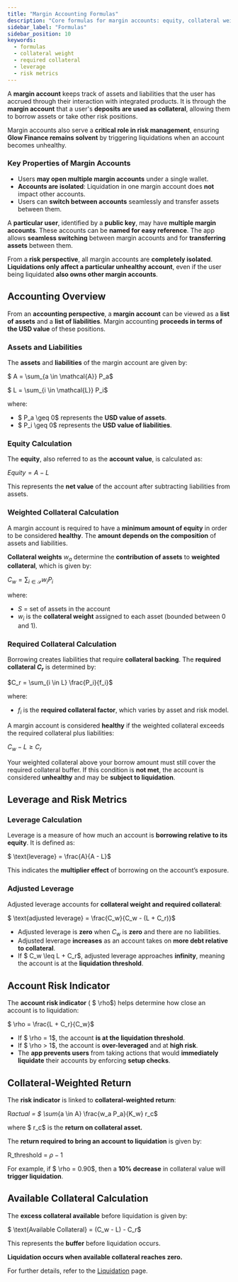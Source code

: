```yaml
---
title: "Margin Accounting Formulas"
description: "Core formulas for margin accounts: equity, collateral weights, required collateral, leverage, and risk metrics."
sidebar_label: "Formulas"
sidebar_position: 10
keywords:
  - formulas
  - collateral weight
  - required collateral
  - leverage
  - risk metrics
---
```


A **margin account** keeps track of assets and liabilities that the user has accrued through their interaction with integrated products. It is through the **margin account** that a user's **deposits are used as collateral**, allowing them to borrow assets or take other risk positions.

Margin accounts also serve a **critical role in risk management**, ensuring **Glow Finance remains solvent** by triggering liquidations when an account becomes unhealthy.

### **Key Properties of Margin Accounts**

- Users **may open multiple margin accounts** under a single wallet.
- **Accounts are isolated**: Liquidation in one margin account does **not** impact other accounts.
- Users can **switch between accounts** seamlessly and transfer assets between them.

A **particular user**, identified by a **public key**, may have **multiple margin accounts**. These accounts can be **named for easy reference**. The app allows **seamless switching** between margin accounts and for **transferring assets** between them.

From a **risk perspective**, all margin accounts are **completely isolated**. **Liquidations only affect a particular unhealthy account**, even if the user being liquidated **also owns other margin accounts**.

## **Accounting Overview**

From an **accounting perspective**, a **margin account** can be viewed as a **list of assets** and a **list of liabilities**. Margin accounting **proceeds in terms of the USD value** of these positions.

### **Assets and Liabilities**

The **assets** and **liabilities** of the margin account are given by:

$ A = \sum\_{a \in \mathcal{A}} P_a$

$ L = \sum\_{i \in \mathcal{L}} P_i$

where:

- $ P_a \geq 0$ represents the **USD value of assets**.
- $ P_i \geq 0$ represents the **USD value of liabilities**.

### **Equity Calculation**

The **equity**, also referred to as the **account value**, is calculated as:

$Equity = A - L$

This represents the **net value** of the account after subtracting liabilities from assets.

### **Weighted Collateral Calculation**

A margin account is required to have a **minimum amount of equity** in order to be considered **healthy**. The **amount depends on the composition** of assets and liabilities.

**Collateral weights** $w_a$ determine the **contribution of assets** to **weighted collateral**, which is given by:

$C_w = \sum_{i \in \mathcal{S}} w_i P_i$

where:

- ${S}$ = set of assets in the account
- $w_i$ is the **collateral weight** assigned to each asset (bounded between 0 and 1).

### **Required Collateral Calculation**

Borrowing creates liabilities that require **collateral backing**. The **required collateral $C_r$** is determined by:

$C_r = \sum_{i \in L} \frac{P_i}{f_i}$

where:

- $f_i$ is the **required collateral factor**, which varies by asset and risk model.

A margin account is considered **healthy** if the weighted collateral exceeds the required collateral plus liabilities:

$C_w - L \geq C_r$

Your weighted collateral above your borrow amount must still cover the required collateral buffer. If this condition is **not met**, the account is considered **unhealthy** and may be **subject to liquidation**.

## **Leverage and Risk Metrics**

### **Leverage Calculation**

Leverage is a measure of how much an account is **borrowing relative to its equity**. It is defined as:

$ \text{leverage} = \frac{A}{A - L}$

This indicates the **multiplier effect** of borrowing on the account’s exposure.

### **Adjusted Leverage**

Adjusted leverage accounts for **collateral weight and required collateral**:

$ \text{adjusted leverage} = \frac{C_w}{C_w - (L + C_r)}$

- Adjusted leverage is **zero** when $C_w$ is **zero** and there are no liabilities.
- Adjusted leverage **increases** as an account takes on **more debt relative to collateral**.
- If $ C_w \leq L + C_r$, adjusted leverage approaches **infinity**, meaning the account is at the **liquidation threshold**.

## **Account Risk Indicator**

The **account risk indicator** ( $ \rho$) helps determine how close an account is to liquidation:

$ \rho = \frac{L + C_r}{C_w}$

- If $ \rho = 1$, the account **is at the liquidation threshold**.
- If $ \rho > 1$, the account is **over-leveraged** and at **high risk**.
- The **app prevents users** from taking actions that would **immediately liquidate** their accounts by enforcing **setup checks**.

## **Collateral-Weighted Return**

The **risk indicator** is linked to **collateral-weighted return**:

R*actual = $ \sum*{a \in A} \frac{w_a P_a}{K_w} r_c$

where $ r_c$ is the **return on collateral asset.**

The **return required to bring an account to liquidation** is given by:

R_threshold = $\rho - 1$

For example, if $ \rho = 0.90$, then a **10% decrease** in collateral value will **trigger liquidation**.

## **Available Collateral Calculation**

The **excess collateral available** before liquidation is given by:

$ \text{Available Collateral} = (C_w - L) - C_r$

This represents the **buffer** before liquidation occurs.

**Liquidation occurs when available collateral reaches zero.**

For further details, refer to the [Liquidation](../03-margin-accounts/liquidation.md) page.
